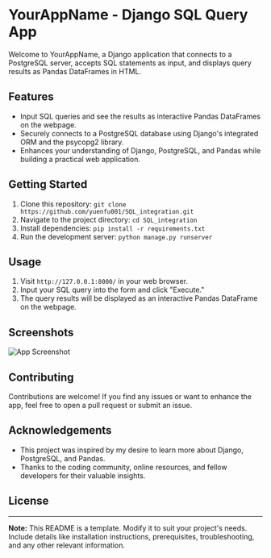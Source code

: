 # YourAppName - Django SQL Query App

Welcome to YourAppName, a Django application that connects to a PostgreSQL server, accepts SQL statements as input, and displays query results as Pandas DataFrames in HTML.

## Features

- Input SQL queries and see the results as interactive Pandas DataFrames on the webpage.
- Securely connects to a PostgreSQL database using Django's integrated ORM and the psycopg2 library.
- Enhances your understanding of Django, PostgreSQL, and Pandas while building a practical web application.

## Getting Started

1. Clone this repository: `git clone https://github.com/yuenfu001/SQL_integration.git`
2. Navigate to the project directory: `cd SQL_integration`
3. Install dependencies: `pip install -r requirements.txt`
4. Run the development server: `python manage.py runserver`

## Usage

1. Visit `http://127.0.0.1:8000/` in your web browser.
2. Input your SQL query into the form and click "Execute."
3. The query results will be displayed as an interactive Pandas DataFrame on the webpage.

## Screenshots

![App Screenshot](screenshot.png)

## Contributing

Contributions are welcome! If you find any issues or want to enhance the app, feel free to open a pull request or submit an issue.

## Acknowledgements

- This project was inspired by my desire to learn more about Django, PostgreSQL, and Pandas.
- Thanks to the coding community, online resources, and fellow developers for their valuable insights.

## License

---

**Note:** This README is a template. Modify it to suit your project's needs. Include details like installation instructions, prerequisites, troubleshooting, and any other relevant information.

